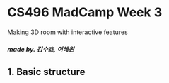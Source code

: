 # CS496 MadCamp Week 3


Making 3D room with interactive features

##### made by. 김수효, 이혜원


## 1. Basic structure

